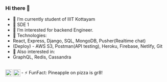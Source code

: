 ### Hi there 👋

- 🔭 I’m currently student of IIIT Kottayam
- 🌱 SDE 1
- 🤔 I’m interested for backend Engineer.
- 💬 Technologies:
- React, Express, Django, SQL, MongoDB, Pusher(Realtime chat)
- (Deploy) - AWS S3, Postman(API testing), Heroku, Firebase, Netlify, Git
- 👀 Also interested in:
- GraphQL, Redis, Cassandra
<br>
- ⚡ FunFact: Pineapple on pizza is gr8!

<a href="https://www.linkedin.com/in/bmbshlly">
  <img align="left" alt="Akshay Saini - LinkedIn" width="22px" src="https://cdn.jsdelivr.net/npm/simple-icons@v3/icons/linkedin.svg"/>
</a>
<a href="https://twitter.com/iritik_19">
  <img align="left" alt="Akshay Saini - Twitter" width="22px" src="https://cdn.jsdelivr.net/npm/simple-icons@v3/icons/twitter.svg"/>
</a>
<br />
<br />
